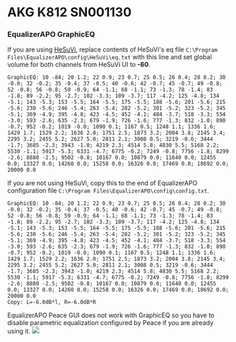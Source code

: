# AKG K812 SN001130
### EqualizerAPO GraphicEQ
If you are using [HeSuVi](https://sourceforge.net/projects/hesuvi/), replace contents of HeSuVi's eq file `C:\Program Files\EqualizerAPO\config\HeSuVi\eq.txt` with this line and set global volume for both channels from HeSuVi UI to **-60**.
```
GraphicEQ: 10 -84; 20 1.2; 22 0.9; 23 0.7; 25 0.5; 26 0.4; 28 0.2; 30 -0.0; 32 -0.2; 35 -0.4; 37 -0.5; 40 -0.6; 42 -0.7; 45 -0.7; 49 -0.8; 52 -0.8; 56 -0.8; 59 -0.9; 64 -1.1; 68 -1.1; 73 -1.3; 78 -1.4; 83 -1.8; 89 -2.2; 95 -2.7; 102 -3.3; 109 -3.7; 117 -4.2; 125 -4.8; 134 -5.1; 143 -5.3; 153 -5.5; 164 -5.5; 175 -5.5; 188 -5.6; 201 -5.6; 215 -5.6; 230 -5.6; 246 -5.4; 263 -5.4; 282 -5.2; 301 -5.2; 323 -5.2; 345 -5.1; 369 -4.9; 395 -4.8; 423 -4.5; 452 -4.1; 484 -3.7; 518 -3.3; 554 -3.0; 593 -2.6; 635 -2.3; 679 -1.9; 726 -1.6; 777 -1.3; 832 -1.0; 890 -0.7; 952 -0.2; 1019 -0.0; 1090 0.1; 1167 0.5; 1248 1.1; 1336 1.6; 1429 1.7; 1529 2.2; 1636 2.0; 1751 2.5; 1873 3.2; 2004 3.8; 2145 3.4; 2295 3.2; 2455 5.2; 2627 5.0; 2811 2.1; 3008 0.5; 3219 -0.6; 3444 -1.7; 3685 -2.3; 3943 -1.0; 4219 2.3; 4514 5.8; 4830 5.5; 5168 2.2; 5530 -1.1; 5917 -5.3; 6331 -4.7; 6775 -0.2; 7249 -0.8; 7756 -1.8; 8299 -2.6; 8880 -2.5; 9502 -0.8; 10167 0.0; 10879 0.0; 11640 0.0; 12455 0.0; 13327 0.0; 14260 0.0; 15258 0.0; 16326 0.0; 17469 0.0; 18692 0.0; 20000 0.0
```
If you are not using HeSuVi, copy this to the end of EqualizerAPO configuration file `C:\Program Files\EqualizerAPO\config\config.txt`.
```
GraphicEQ: 10 -84; 20 1.2; 22 0.9; 23 0.7; 25 0.5; 26 0.4; 28 0.2; 30 -0.0; 32 -0.2; 35 -0.4; 37 -0.5; 40 -0.6; 42 -0.7; 45 -0.7; 49 -0.8; 52 -0.8; 56 -0.8; 59 -0.9; 64 -1.1; 68 -1.1; 73 -1.3; 78 -1.4; 83 -1.8; 89 -2.2; 95 -2.7; 102 -3.3; 109 -3.7; 117 -4.2; 125 -4.8; 134 -5.1; 143 -5.3; 153 -5.5; 164 -5.5; 175 -5.5; 188 -5.6; 201 -5.6; 215 -5.6; 230 -5.6; 246 -5.4; 263 -5.4; 282 -5.2; 301 -5.2; 323 -5.2; 345 -5.1; 369 -4.9; 395 -4.8; 423 -4.5; 452 -4.1; 484 -3.7; 518 -3.3; 554 -3.0; 593 -2.6; 635 -2.3; 679 -1.9; 726 -1.6; 777 -1.3; 832 -1.0; 890 -0.7; 952 -0.2; 1019 -0.0; 1090 0.1; 1167 0.5; 1248 1.1; 1336 1.6; 1429 1.7; 1529 2.2; 1636 2.0; 1751 2.5; 1873 3.2; 2004 3.8; 2145 3.4; 2295 3.2; 2455 5.2; 2627 5.0; 2811 2.1; 3008 0.5; 3219 -0.6; 3444 -1.7; 3685 -2.3; 3943 -1.0; 4219 2.3; 4514 5.8; 4830 5.5; 5168 2.2; 5530 -1.1; 5917 -5.3; 6331 -4.7; 6775 -0.2; 7249 -0.8; 7756 -1.8; 8299 -2.6; 8880 -2.5; 9502 -0.8; 10167 0.0; 10879 0.0; 11640 0.0; 12455 0.0; 13327 0.0; 14260 0.0; 15258 0.0; 16326 0.0; 17469 0.0; 18692 0.0; 20000 0.0
Copy: L=-6.0dB*l, R=-6.0dB*R
```
EqualizerAPO Peace GUI does not work with GraphicEQ so you have to disable parametric equalization configured by Peace if you are already using it.
![](https://raw.githubusercontent.com/jaakkopasanen/AutoEq/master/results/Headphone.com/innerfidelity/onear/AKG%20K812%20SN001130/AKG%20K812%20SN001130.png)
